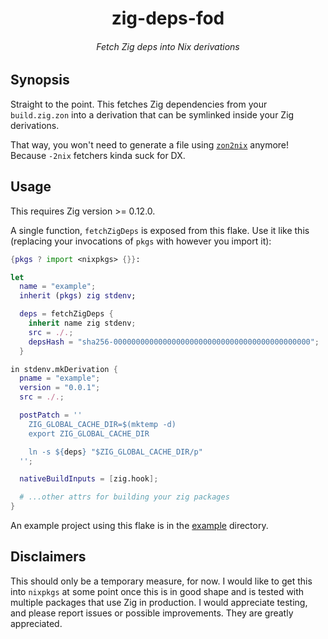 <h1 align="center">zig-deps-fod</h1>
<h6 align="center">Fetch Zig deps into Nix derivations</h6>

## Synopsis

Straight to the point. This fetches Zig dependencies from your `build.zig.zon`
into a derivation that can be symlinked inside your Zig derivations.

That way, you won't need to generate a file using
[`zon2nix`](https://github.com/nix-community/zon2nix) anymore! Because `-2nix`
fetchers kinda suck for DX.

## Usage

This requires Zig version >= 0.12.0.

A single function, `fetchZigDeps` is exposed from this flake. Use it like this
(replacing your invocations of `pkgs` with however you import it):

```nix
{pkgs ? import <nixpkgs> {}}:

let
  name = "example";
  inherit (pkgs) zig stdenv;

  deps = fetchZigDeps {
    inherit name zig stdenv;
    src = ./.;
    depsHash = "sha256-00000000000000000000000000000000000000000000";
  }

in stdenv.mkDerivation {
  pname = "example";
  version = "0.0.1";
  src = ./.;

  postPatch = ''
    ZIG_GLOBAL_CACHE_DIR=$(mktemp -d)
    export ZIG_GLOBAL_CACHE_DIR

    ln -s ${deps} "$ZIG_GLOBAL_CACHE_DIR/p"
  '';

  nativeBuildInputs = [zig.hook];

  # ...other attrs for building your zig packages
}
```

An example project using this flake is in the [example](./example) directory.

## Disclaimers

This should only be a temporary measure, for now. I would like to get this into
`nixpkgs` at some point once this is in good shape and is tested with multiple
packages that use Zig in production. I would appreciate testing, and please
report issues or possible improvements. They are greatly appreciated.
